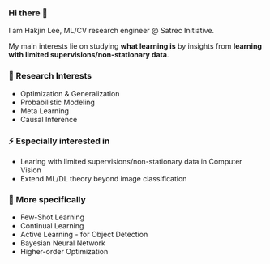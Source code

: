 ### Hi there 👋
I am Hakjin Lee, ML/CV research engineer @ Satrec Initiative.

My main interests lie on studying **what learning is** by insights from **learning with limited supervisions/non-stationary data**.

### 🔭 Research Interests
* Optimization & Generalization
* Probabilistic Modeling
* Meta Learning
* Causal Inference

### ⚡ Especially interested in
* Learing with limited supervisions/non-stationary data in Computer Vision
* Extend ML/DL theory beyond image classification

### 🤔 More specifically
* Few-Shot Learning
* Continual Learning
* Active Learning - for Object Detection
* Bayesian Neural Network
* Higher-order Optimization

<!--
**nijkah/nijkah** is a ✨ _special_ ✨ repository because its `README.md` (this file) appears on your GitHub profile.

Here are some ideas to get you started:

- 🔭 I’m currently working on ...
- 🌱 I’m currently learning ...
- 👯 I’m looking to collaborate on ...
- 🤔 I’m looking for help with ...
- 💬 Ask me about ...
- 📫 How to reach me: ...
- 😄 Pronouns: ...
- ⚡ Fun fact: ...
-->
